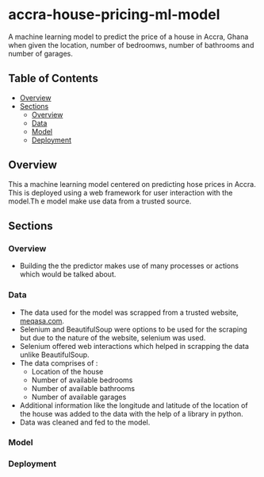 # accra-house-pricing-ml-model
A machine learning model to predict the price of a house in Accra, Ghana when given the location, number of bedroomws, number of bathrooms and number of garages.
## Table of Contents

* [Overview](#overview)
* [Sections](#sections)
    * [Overview](#overview)
    * [Data](#data)
    * [Model](#model)    
    * [Deployment](#deployment)
    
## Overview
This a machine learning model centered on predicting hose prices in Accra. This is deployed using a web framework for user interaction with the model.Th e model make use data from a trusted source.
## Sections

### Overview
- Building the the predictor makes use of many processes or actions which would be talked about.
### Data
- The data used for the model was scrapped from a trusted website, [meqasa.com](https://meqasa.com/houses-for-sale-in-Accra.html?w=1).
- Selenium and BeautifulSoup were options to be used for the scraping but due to the nature of the website, selenium was used.
- Selenium offered web interactions which helped in scrapping the data unlike BeautifulSoup.
- The data comprises of :
     - Location of the house
     - Number of available bedrooms
     - Number of available bathrooms
     - Number of available garages
- Additional information like the longitude and latitude of the location of the house was added to the data with the help of a library in python.
- Data was cleaned and fed to the model.
### Model
### Deployment
